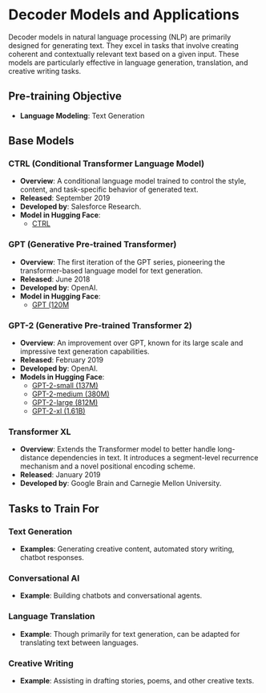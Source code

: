 # Decoder Models and Applications

Decoder models in natural language processing (NLP) are primarily designed for generating text. They excel in tasks that involve creating coherent and contextually relevant text based on a given input. These models are particularly effective in language generation, translation, and creative writing tasks.

## Pre-training Objective
- **Language Modeling**: Text Generation

## Base Models

### CTRL (Conditional Transformer Language Model)
- **Overview**: A conditional language model trained to control the style, content, and task-specific behavior of generated text.
- **Released**: September 2019
- **Developed by**: Salesforce Research.
- **Model in Hugging Face**:
  - [CTRL](https://huggingface.co/ctrl)

### GPT (Generative Pre-trained Transformer)
- **Overview**: The first iteration of the GPT series, pioneering the transformer-based language model for text generation.
- **Released**: June 2018
- **Developed by**: OpenAI.
- **Model in Hugging Face**:
  - [GPT (120M](https://huggingface.co/openai-gpt)

### GPT-2 (Generative Pre-trained Transformer 2)
- **Overview**: An improvement over GPT, known for its large scale and impressive text generation capabilities.
- **Released**: February 2019
- **Developed by**: OpenAI.
- **Models in Hugging Face**:
  - [GPT-2-small (137M)](https://huggingface.co/gpt2)
  - [GPT-2-medium (380M)](https://huggingface.co/gpt2-medium)
  - [GPT-2-large (812M)](https://huggingface.co/gpt2-large)
  - [GPT-2-xl (1.61B)](https://huggingface.co/gpt2-xl)

### Transformer XL
- **Overview**: Extends the Transformer model to better handle long-distance dependencies in text. It introduces a segment-level recurrence mechanism and a novel positional encoding scheme.
- **Released**: January 2019
- **Developed by**: Google Brain and Carnegie Mellon University.

## Tasks to Train For

### Text Generation
- **Examples**: Generating creative content, automated story writing, chatbot responses.

### Conversational AI
- **Example**: Building chatbots and conversational agents.

### Language Translation
- **Example**: Though primarily for text generation, can be adapted for translating text between languages.

### Creative Writing
- **Example**: Assisting in drafting stories, poems, and other creative texts.

  
